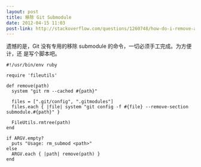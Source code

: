 ```yaml
---
layout: post
title: 移除 Git Submodule
date: 2012-04-15 11:03
post-link: http://stackoverflow.com/questions/1260748/how-do-i-remove-a-git-submodule
---
```


遗憾的是，Git 没有专用的移除 submodule 的命令，一切必须手工完成。为方便计，还
是写个脚本吧。

    #!/usr/bin/env ruby
    
    require 'fileutils'
    
    def remove(path)
      system "git rm --cached #{path}"
    
      files = [".git/config", ".gitmodules"]
      files.each { |file| system "git config -f #{file} --remove-section submodule.#{path}" }
    
      FileUtils.rmtree(path)
    end
    
    if ARGV.empty?
      puts "Usage: rm_submod <path>"
    else
      ARGV.each { |path| remove(path) }
    end
